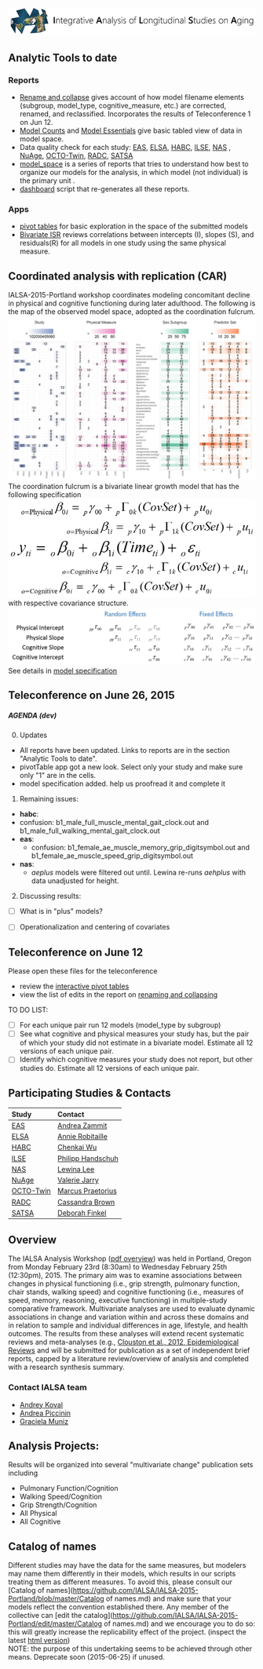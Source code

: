
[![logl](libs/images/ialsa_long.png)](http://www.ialsa.org/)

##  Analytic Tools to date
### Reports 
 - [Rename and collapse](https://github.com/IALSA/IALSA-2015-Portland/blob/master/reports/rename_collapse/Track_renaming.md)  gives account of how model filename elements (subgroup, model_type, cognitive_measure, etc.) are corrected, renamed, and reclassified. Incorporates the results of Teleconference 1 on Jun 12.    
 - [Model Counts](http://htmlpreview.github.io/?https://github.com/IALSA/IALSA-2015-Portland/blob/master/reports/basic/counts.html)  and  [Model Essentials](http://htmlpreview.github.io/?https://github.com/IALSA/IALSA-2015-Portland/blob/master/reports/basic/essentials.html)  give basic tabled view of data in model space.   
 - Data quality check for each study:
 [EAS](http://htmlpreview.github.io/?https://github.com/IALSA/IALSA-2015-Portland/blob/master/reports/individual/eas.html), [ELSA](http://htmlpreview.github.io/?https://github.com/IALSA/IALSA-2015-Portland/blob/master/reports/individual/elsa.html), [HABC](http://htmlpreview.github.io/?https://github.com/IALSA/IALSA-2015-Portland/blob/master/reports/individual/habc.html), 
 [ILSE](http://htmlpreview.github.io/?https://github.com/IALSA/IALSA-2015-Portland/blob/master/reports/individual/ilse.html), [NAS](http://htmlpreview.github.io/?https://github.com/IALSA/IALSA-2015-Portland/blob/master/reports/individual/nas.html) , 
 [NuAge](http://htmlpreview.github.io/?https://github.com/IALSA/IALSA-2015-Portland/blob/master/reports/individual/nuage.html),  [OCTO-Twin](http://htmlpreview.github.io/?https://github.com/IALSA/IALSA-2015-Portland/blob/master/reports/individual/octo.html),
 [RADC](http://htmlpreview.github.io/?https://github.com/IALSA/IALSA-2015-Portland/blob/master/reports/individual/radc.html),
 [SATSA](http://htmlpreview.github.io/?https://github.com/IALSA/IALSA-2015-Portland/blob/master/reports/individual/satsa.html)  
 - [model_space](https://github.com/IALSA/IALSA-2015-Portland/blob/master/reports/model_space/README.md) is a series of reports that tries to understand how best to organize our models for the analysis, in which model (not individual) is the primary unit .   
 - [dashboard](./dashboard.R) script that re-generates all these reports.
 
###  Apps  
 - [pivot tables](http://shiny.ouhsc.edu/IALSA-2015-Portland/shiny/pivotTable) for basic exploration in the space of the submitted models
 -  [Bivariate ISR](http://shiny.ouhsc.edu/IALSA-2015-Portland/shiny/bivariate_ISR) reviews correlations between intercepts (I), slopes (S), and residuals(R) for all models in one study using the same physical measure. 

## Coordinated analysis with replication (CAR)
 IALSA-2015-Portland workshop coordinates modeling concomitant decline in physical and cognitive functioning during later adulthood.
 The following is the map of the observed model space,  adopted as the coordination fulcrum.
 [![model space 5D](./reports/model_space/figure_modelSpace5D/dashboard_tile_graph-1.png)](https://github.com/IALSA/IALSA-2015-Portland/blob/master/reports/model_space/Model-Space-5D.md)
 The coordination fulcrum is a bivariate linear growth model that has the following specification   
![general_model_specification](./libs/images/general_model_specification.png)   
with respective covariance structure.
![general_model_specification](./libs/images/specification_covariance_structure.png)  
See details in [model specification](./reports/model_specification/README.md)



## Teleconference on June 26, 2015

##### AGENDA (dev)

0. Updates
 - All reports have been updated. Links to reports are in the section "Analytic Tools to date".  
 - pivotTable app got a new look. Select only your study and make sure only "1" are in the cells.  
 - model specification added. help us proofread it and complete it  
 
 
1. Remaining issues:  
  - **habc**:  
   - confusion: b1_male_full_muscle_mental_gait_clock.out and b1_male_full_walking_mental_gait_clock.out    
 - **eas**:  
   - confusion: b1_female_ae_muscle_memory_grip_digitsymbol.out and b1_female_ae_muscle_speed_grip_digitsymbol.out  
 - **nas**:
   - *aeplus* models were filtered out until. Lewina re-runs *aehplus* with data unadjusted for height.  
   
2. Discussing results:  
 - [ ] What is in "plus" models?  
 - [ ] Operationalization and centering of covariates


## Teleconference on June 12

Please open these files for the teleconference  
- review the [interactive pivot tables](http://shiny.ouhsc.edu/IALSA-2015-Portland/shiny/pivotTable)  
- view the list of edits in the report on [renaming and collapsing](http://htmlpreview.github.io/?https://github.com/IALSA/IALSA-2015-Portland/blob/master/reports/rename_collapse/Track_renaming.html)  

TO DO LIST:  
 - [ ] For each unique pair run 12 models (model_type by subgroup)
 - [ ] See what cognitive and physical measures your study has, but the pair of which your study did not estimate in a bivariate model. Estimate all 12 versions of each unique pair. 
 - [ ] Identify which cognitive measures your study does not report, but other studies do.  Estimate all 12 versions of each unique pair. 

## Participating Studies & Contacts

| Study | Contact |
| :---- | :------ |
| [EAS](http://htmlpreview.github.io/?https://github.com/IALSA/IALSA-2015-Portland/blob/master/reports/individual/eas.html) | [Andrea Zammit](mailto:Andrea.Zammit@einstein.yu.edu) |
| [ELSA](http://htmlpreview.github.io/?https://github.com/IALSA/IALSA-2015-Portland/blob/master/reports/individual/elsa.html) | [Annie Robitaille](mailto:annie.g.robitaille@gmail.com) |
| [HABC](http://htmlpreview.github.io/?https://github.com/IALSA/IALSA-2015-Portland/blob/master/reports/individual/habc.html) | [Chenkai Wu](mailto:chenkai.wu2010@gmail.com) |
| [ILSE](http://htmlpreview.github.io/?https://github.com/IALSA/IALSA-2015-Portland/blob/master/reports/individual/ilse.html) | [Philipp Handschuh](mailto:philipp.handschuh@uni-ulm.de) |
| [NAS](http://htmlpreview.github.io/?https://github.com/IALSA/IALSA-2015-Portland/blob/master/reports/individual/nas.html) | [Lewina Lee](mailto:lewina@bu.edu) |
| [NuAge](http://htmlpreview.github.io/?https://github.com/IALSA/IALSA-2015-Portland/blob/master/reports/individual/nuage.html) | [Valerie Jarry ](mailto:valerie.jarry@umontreal.ca ) |
| [OCTO-Twin](http://htmlpreview.github.io/?https://github.com/IALSA/IALSA-2015-Portland/blob/master/reports/individual/octo.html) | [Marcus Praetorius](mailto:marcus.praetorius@psy.gu.se) |
| [RADC](http://htmlpreview.github.io/?https://github.com/IALSA/IALSA-2015-Portland/blob/master/reports/individual/radc.html) | [Cassandra Brown](mailto:clb@uvic.ca) |
| [SATSA](http://htmlpreview.github.io/?https://github.com/IALSA/IALSA-2015-Portland/blob/master/reports/individual/satsa.html) | [Deborah Finkel](mailto:dfinkel@ius.edu) |

## Overview

The IALSA Analysis Workshop ([pdf overview](https://www.dropbox.com/s/a8zmh70ybedyec6/IALSA%20Feb%202015%20Workshop%20Overview.pdf?dl=0)) was  held in Portland, Oregon from Monday February 23rd (8:30am) to Wednesday February 25th (12:30pm), 2015. The primary aim was to examine associations between changes in physical functioning (i.e., grip strength, pulmonary function, chair stands, walking speed) and cognitive functioning (i.e., measures of speed, memory, reasoning, executive functioning) in multiple-study comparative framework. Multivariate analyses are used to evaluate dynamic associations in change and variation within and across these domains and in relation to sample and individual differences in age, lifestyle, and health outcomes. The results from these analyses will extend recent systematic reviews and meta-analyses (e.g., [Clouston et al., 2012, Epidemiological Reviews](https://www.dropbox.com/s/vfe7u2ez5oxp3ev/Clouston_2013_Epidemiol%20Rev.pdf?dl=0) and will be submitted for publication as a set of independent brief reports, capped by a literature review/overview of analysis and completed with a research synthesis summary.


### Contact IALSA team

 - [Andrey Koval](mailto:andkov@uvic.ca)  
 - [Andrea Piccinin](mailto:piccinin@uvic.ca)   
 - [Graciela Muniz](mailto:gm299@cam.ac.uk)  



## Analysis Projects: 
Results will be organized into several "multivariate change" publication sets including
- Pulmonary Function/Cognition  
- Walking Speed/Cognition  
- Grip Strength/Cognition  
- All Physical  
- All Cognitive  

## Catalog of names  
  Different studies may have the data for the same measures, but modelers may name them differently in their models, which results in our scripts treating them as different measures. To avoid this, please consult our [Catalog of names](https://github.com/IALSA/IALSA-2015-Portland/blob/master/Catalog of names.md) and make sure that your models reflect the convention established there. Any member of the collective can [edit the catalog](https://github.com/IALSA/IALSA-2015-Portland/edit/master/Catalog of names.md) and we encourage you to do so: this will greatly increase the replicability effect of the project. (inspect the latest [html version](http://htmlpreview.github.io/?https://github.com/IALSA/IALSA-2015-Portland/blob/master/Catalog_of_names.html))   
NOTE: the purpose of this undertaking seems to be achieved through other means. Deprecate soon (2015-06-25) if unused. 
  

